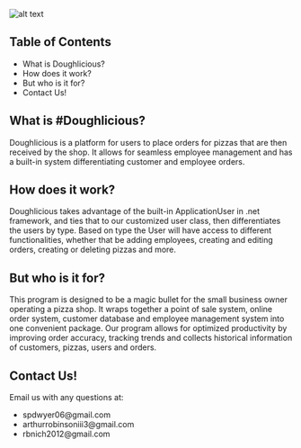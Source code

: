 ![alt text](https://user-images.githubusercontent.com/58855485/76997421-a6215780-6929-11ea-9a59-fc19923386a6.png "Pizza")




## Table of Contents

* What is Doughlicious?
* How does it work?
* But who is it for?
* Contact Us!

## What is #Doughlicious?

Doughlicious is a platform for users to place orders for pizzas that are then received by the shop.  It allows for seamless employee management and has a built-in system differentiating customer and employee orders.

## How does it work?

Doughlicious takes advantage of the built-in ApplicationUser in .net framework, and ties that to our customized user class, then differentiates the users by type.  Based on type the User will have access to different functionalities, whether that be adding employees, creating and editing orders, creating or deleting pizzas and more.

## But who is it for?

This program is designed to be a magic bullet for the small business owner operating a pizza shop.  It wraps together a point of sale system, online order system, customer database and employee management system into one convenient package.  Our program allows for optimized productivity by improving order accuracy, tracking trends and collects historical information of customers, pizzas, users and orders.    

## Contact Us!

Email us with any questions at: 
<ul>
<li>spdwyer06@gmail.com</li>
<li>arthurrobinsoniii3@gmail.com</li>
<li>rbnich2012@gmail.com</li>
</ul>

